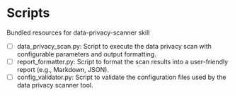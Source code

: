 # Scripts

Bundled resources for data-privacy-scanner skill

- [ ] data_privacy_scan.py: Script to execute the data privacy scan with configurable parameters and output formatting.
- [ ] report_formatter.py: Script to format the scan results into a user-friendly report (e.g., Markdown, JSON).
- [ ] config_validator.py: Script to validate the configuration files used by the data privacy scanner tool.
